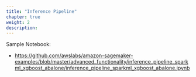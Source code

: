 ```yaml
---
title: "Inference Pipeline"
chapter: true
weight: 2
description: 
---
```


Sample Notebook:
- https://github.com/awslabs/amazon-sagemaker-examples/blob/master/advanced_functionality/inference_pipeline_sparkml_xgboost_abalone/inference_pipeline_sparkml_xgboost_abalone.ipynb 




